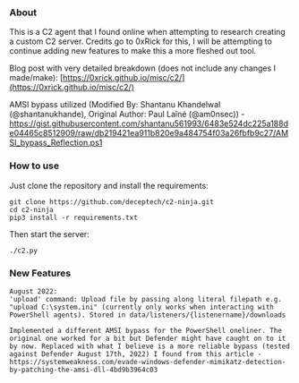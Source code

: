 ### About

This is a C2 agent that I found online when attempting to research creating a custom C2 server. Credits go to 0xRick for this, I will be attempting to continue adding new features to make this a more fleshed out tool.

Blog post with very detailed breakdown (does not include any changes I made/make): [https://0xrick.github.io/misc/c2/](https://0xrick.github.io/misc/c2/)

AMSI bypass utilized (Modified By: Shantanu Khandelwal (@shantanukhande), Original Author: Paul Laîné (@am0nsec)) - https://gist.githubusercontent.com/shantanu561993/6483e524dc225a188de04465c8512909/raw/db219421ea911b820e9a484754f03a26fbfb9c27/AMSI_bypass_Reflection.ps1

### How to use

Just clone the repository and install the requirements:

```
git clone https://github.com/deceptech/c2-ninja.git
cd c2-ninja
pip3 install -r requirements.txt
```

Then start the server:

```
./c2.py
```
### New Features

```
August 2022:
'upload' command: Upload file by passing along literal filepath e.g. "upload C:\system.ini" (currently only works when interacting with PowerShell agents). Stored in data/listeners/{listenername}/downloads

Implemented a different AMSI bypass for the PowerShell oneliner. The original one worked for a bit but Defender might have caught on to it by now. Replaced with what I believe is a more reliable bypass (tested against Defender August 17th, 2022) I found from this article - https://systemweakness.com/evade-windows-defender-mimikatz-detection-by-patching-the-amsi-dll-4bd9b3964c03
```
